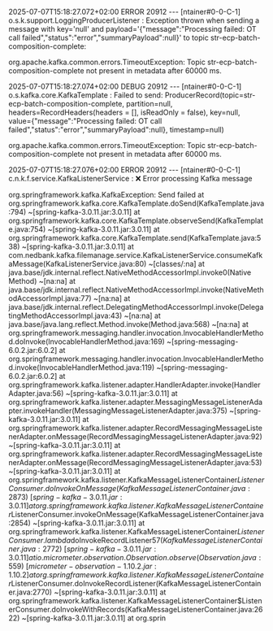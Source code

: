 2025-07-07T15:18:27.072+02:00 ERROR 20912 --- [ntainer#0-0-C-1] o.s.k.support.LoggingProducerListener    : Exception thrown when sending a message with key='null' and payload='{"message":"Processing failed: OT call failed","status":"error","summaryPayload":null}' to topic str-ecp-batch-composition-complete:

org.apache.kafka.common.errors.TimeoutException: Topic str-ecp-batch-composition-complete not present in metadata after 60000 ms.

2025-07-07T15:18:27.074+02:00 DEBUG 20912 --- [ntainer#0-0-C-1] o.s.kafka.core.KafkaTemplate             : Failed to send: ProducerRecord(topic=str-ecp-batch-composition-complete, partition=null, headers=RecordHeaders(headers = [], isReadOnly = false), key=null, value={"message":"Processing failed: OT call failed","status":"error","summaryPayload":null}, timestamp=null)

org.apache.kafka.common.errors.TimeoutException: Topic str-ecp-batch-composition-complete not present in metadata after 60000 ms.

2025-07-07T15:18:27.076+02:00 ERROR 20912 --- [ntainer#0-0-C-1] c.n.k.f.service.KafkaListenerService     : ❌ Error processing Kafka message

org.springframework.kafka.KafkaException: Send failed
	at org.springframework.kafka.core.KafkaTemplate.doSend(KafkaTemplate.java:794) ~[spring-kafka-3.0.11.jar:3.0.11]
	at org.springframework.kafka.core.KafkaTemplate.observeSend(KafkaTemplate.java:754) ~[spring-kafka-3.0.11.jar:3.0.11]
	at org.springframework.kafka.core.KafkaTemplate.send(KafkaTemplate.java:538) ~[spring-kafka-3.0.11.jar:3.0.11]
	at com.nedbank.kafka.filemanage.service.KafkaListenerService.consumeKafkaMessage(KafkaListenerService.java:80) ~[classes/:na]
	at java.base/jdk.internal.reflect.NativeMethodAccessorImpl.invoke0(Native Method) ~[na:na]
	at java.base/jdk.internal.reflect.NativeMethodAccessorImpl.invoke(NativeMethodAccessorImpl.java:77) ~[na:na]
	at java.base/jdk.internal.reflect.DelegatingMethodAccessorImpl.invoke(DelegatingMethodAccessorImpl.java:43) ~[na:na]
	at java.base/java.lang.reflect.Method.invoke(Method.java:568) ~[na:na]
	at org.springframework.messaging.handler.invocation.InvocableHandlerMethod.doInvoke(InvocableHandlerMethod.java:169) ~[spring-messaging-6.0.2.jar:6.0.2]
	at org.springframework.messaging.handler.invocation.InvocableHandlerMethod.invoke(InvocableHandlerMethod.java:119) ~[spring-messaging-6.0.2.jar:6.0.2]
	at org.springframework.kafka.listener.adapter.HandlerAdapter.invoke(HandlerAdapter.java:56) ~[spring-kafka-3.0.11.jar:3.0.11]
	at org.springframework.kafka.listener.adapter.MessagingMessageListenerAdapter.invokeHandler(MessagingMessageListenerAdapter.java:375) ~[spring-kafka-3.0.11.jar:3.0.11]
	at org.springframework.kafka.listener.adapter.RecordMessagingMessageListenerAdapter.onMessage(RecordMessagingMessageListenerAdapter.java:92) ~[spring-kafka-3.0.11.jar:3.0.11]
	at org.springframework.kafka.listener.adapter.RecordMessagingMessageListenerAdapter.onMessage(RecordMessagingMessageListenerAdapter.java:53) ~[spring-kafka-3.0.11.jar:3.0.11]
	at org.springframework.kafka.listener.KafkaMessageListenerContainer$ListenerConsumer.doInvokeOnMessage(KafkaMessageListenerContainer.java:2873) ~[spring-kafka-3.0.11.jar:3.0.11]
	at org.springframework.kafka.listener.KafkaMessageListenerContainer$ListenerConsumer.invokeOnMessage(KafkaMessageListenerContainer.java:2854) ~[spring-kafka-3.0.11.jar:3.0.11]
	at org.springframework.kafka.listener.KafkaMessageListenerContainer$ListenerConsumer.lambda$doInvokeRecordListener$57(KafkaMessageListenerContainer.java:2772) ~[spring-kafka-3.0.11.jar:3.0.11]
	at io.micrometer.observation.Observation.observe(Observation.java:559) ~[micrometer-observation-1.10.2.jar:1.10.2]
	at org.springframework.kafka.listener.KafkaMessageListenerContainer$ListenerConsumer.doInvokeRecordListener(KafkaMessageListenerContainer.java:2770) ~[spring-kafka-3.0.11.jar:3.0.11]
	at org.springframework.kafka.listener.KafkaMessageListenerContainer$ListenerConsumer.doInvokeWithRecords(KafkaMessageListenerContainer.java:2622) ~[spring-kafka-3.0.11.jar:3.0.11]
	at org.sprin
